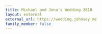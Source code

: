```yaml
---
title: Michael and Jena's Wedding 2018
layout: external
external_url: https://wedding.johnsey.me
family_member: false
---
```

